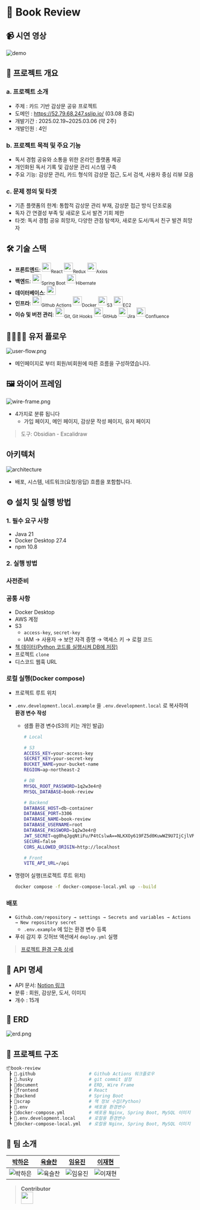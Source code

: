 # 📌 Book Review

## 📹 시연 영상

![demo](document/readme-file/demo.gif)

## 📖 프로젝트 개요

### a. 프로젝트 소개

- 주제 : 카드 기반 감상문 공유 프로젝트
- 도메인 : https://52.79.68.247.sslip.io/ (03.08 종료)
- 개발기간 : 2025.02.19~2025.03.06 (약 2주)
- 개발인원 : 4인

### b. 프로젝트 목적 및 주요 기능

- 독서 경험 공유와 소통을 위한 온라인 플랫폼 제공
- 개인화된 독서 기록 및 감상문 관리 시스템 구축
- 주요 기능: 감상문 관리, 카드 형식의 감상문 접근, 도서 검색, 사용자 중심 리뷰 모음

### c. 문제 정의 및 타겟

- 기존 플랫폼의 한계: 통합적 감상문 관리 부재, 감상문 접근 방식 단조로움
- 독자 간 연결성 부족 및 새로운 도서 발견 기회 제한
- 타겟: 독서 경험 공유 희망자, 다양한 관점 탐색자, 새로운 도서/독서 친구 발견 희망자

## 🛠 기술 스택

- **프론트엔드**: <img height="24" src="https://cdn.simpleicons.org/react/61DAFB?viewbox=auto" /><sub>React</sub> <img height="24" src="https://cdn.simpleicons.org/redux/764ABC?viewbox=auto" /><sub>Redux</sub> <img height="24" src="https://cdn.simpleicons.org/axios/5A29E4?viewbox=auto" /><sub>Axios</sub>
- **백엔드**: <img height="24" src="https://cdn.simpleicons.org/springboot/6DB33F?viewbox=auto" /><sub>Spring Boot</sub> <img height="24" src="https://cdn.simpleicons.org/hibernate/59666C?viewbox=auto" /><sub>Hibernate</sub>
- **데이터베이스**: <img height="24" src="https://cdn.simpleicons.org/mysql/4479A1?viewbox=auto" />
- **인프라**: <img height="24" src="https://cdn.simpleicons.org/githubactions/2088FF?viewbox=auto" /><sub>Github Actions</sub> <img height="24" src="https://cdn.simpleicons.org/docker/2496ED?viewbox=auto" /><sub>Docker</sub> <img height="24" src="https://cdn.simpleicons.org/amazons3/569A31?viewbox=auto" /><sub>S3</sub> <img height="24" src="https://cdn.simpleicons.org/amazonec2/FF9900?viewbox=auto" /><sub>EC2</sub>
- **이슈 및 버전 관리**: <img height="24" src="https://cdn.simpleicons.org/git/F05032?viewbox=auto" /><sub>Git, Git Hooks</sub> <img height="24" src="https://cdn.simpleicons.org/github/181717?viewbox=auto" /><sub>GitHub</sub> <img height="24" src="https://cdn.simpleicons.org/jira/0052CC?viewbox=auto" /><sub>Jira</sub> <img height="24" src="https://cdn.simpleicons.org/confluence/172B4D?viewbox=auto" /><sub>Confluence</sub>

## 👨‍👩‍👧‍👦 유저 플로우

![user-flow.png](document/readme-file/user-flow.png)

- 메인페이지로 부터 회원/비회원에 따른 흐름을 구성하였습니다.

## 🖼️ 와이어 프레임

![wire-frame.png](document/readme-file/wire-frame.png)

- 4가지로 분류 됩니다
    - 가입 페이지, 메인 페이지, 감상문 작성 페이지, 유저 페이지
> 도구: Obsidian - Excalidraw

## 아키텍처
![architecture](document/readme-file/architecture.png)

- 배포, 시스템, 네트워크(요청/응답) 흐름을 포함합니다.

## ⚙️ 설치 및 실행 방법

### 1. 필수 요구 사항

- Java 21
- Docker Desktop 27.4
- npm 10.8

### 2. 실행 방법

### 사전준비

### 공통 사항

- Docker Desktop
- AWS 계정
- S3
    - `access-key`, `secret-key`
    - IAM → 사용자 → 보안 자격 증명 → 액세스 키 → 로컬 코드
- [책 데이터(Python 코드를 실행시켜 DB에 저장)](scrap/README.md)
- 프로젝트 `clone`
- 디스코드 웹훅 URL


### 로컬 실행(Docker compose)

- 프로젝트 루트 위치
- `.env.development.local.example` 을 `.env.development.local` 로 복사하여 **환경 변수 작성**
    - 샘플 환경 변수(S3의 키는 개인 발급)
        
        ```bash
        # Local
        
        # S3
        ACCESS_KEY=your-access-key
        SECRET_KEY=your-secret-key
        BUCKET_NAME=your-bucket-name
        REGION=ap-northeast-2
        
        # DB
        MYSQL_ROOT_PASSWORD=1q2w3e4r@
        MYSQL_DATABASE=book-review
        
        # Backend
        DATABASE_HOST=db-container
        DATABASE_PORT=3306
        DATABASE_NAME=book-review
        DATABASE_USERNAME=root
        DATABASE_PASSWORD=1q2w3e4r@
        JWT_SECRET=qg0hqJgqNtiFu/P4tCslwA==NLKXOy619FZ5d0KuwWZ9U7IjCjlVP2tO0FGtDqc
        SECURE=false
        CORS_ALLOWED_ORIGIN=http://localhost
        
        # Front
        VITE_API_URL=/api
        
        ```
        
- 명령어 실행(프로젝트 루트 위치)
    
    ```bash
    docker compose -f docker-compose-local.yml up --build
    ```
    

### 배포

- `Github.com/repository → settings → Secrets and variables → Actions → New repository secret`
    - `.env.example` 에 있는 환경 변수 등록
- 푸쉬 감지 후 깃허브 액션에서 `deploy.yml` 실행

> [프로젝트 환경 구축 상세](document/readme-file/deploy.md)

## 📡 API 명세

- API 문서: [Notion 링크](https://www.notion.so/1afe41ab207980c79817efa42f101f3d?pvs=21)
- 분류 : 회원, 감상문, 도서, 이미지
- 개수 : 15개

## 📜 ERD

![erd.png](document/readme-file/erd-drawio.png)

## 📂 프로젝트 구조

```bash
📦book-review
 ┣ 📂.github                    # Github Actions 워크플로우
 ┣ 📂.husky                     # git commit 설정
 ┣ 📂document                   # ERD, Wire Frame
 ┣ 📂frontend                   # React
 ┣ 📂backend                    # Spring Boot
 ┣ 📂scrap                      # 책 정보 수집(Python)
 ┣ 📜.env                       # 배포용 환경변수
 ┣ 📜docker-compose.yml         # 배포용 Nginx, Spring Boot, MySQL 이미지 실행
 ┣ 📜.env.development.local     # 로컬용 환경변수
 ┗ 📜docker-compose-local.yml   # 로컬용 Nginx, Spring Boot, MySQL 이미지 실행
```

## 👥 팀 소개

| [박하은](https://github.com/apricity2u) | [육슬찬](https://github.com/ysc13245) | [임유진](https://github.com/cocobabb) | [이재현](https://github.com/CloakingGhost) | 
| :---: | :---: | :---: | :---: |
| ![박하은](https://github.com/apricity2u.png) | ![육슬찬](https://github.com/ysc13245.png) | ![임유진](https://github.com/cocobabb.png) | ![이재현](https://github.com/CloakingGhost.png) |



> **Contributor**<br>
> <a href="https://github.com/beemo-nodecrew"><img src="https://github.com/beemo-nodecrew.png" width=32></a>


